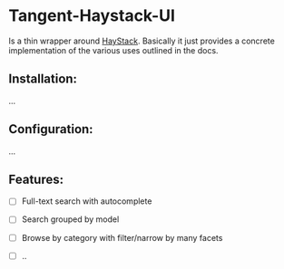 Tangent-Haystack-UI
===================

Is a thin wrapper around [HayStack](http://django-haystack.readthedocs.org/). Basically it just provides a concrete implementation of the various uses outlined in the docs. 

## Installation: 
... 

## Configuration: 
...

## Features:

- [ ] Full-text search with autocomplete
- [ ] Search grouped by model
- [ ] Browse by category with filter/narrow by many facets
- [ ] ..

